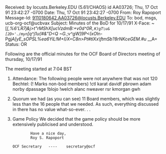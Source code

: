Received: by locusts.Berkeley.EDU (5.61/CHAOS)
	id AA03726; Thu, 17 Oct 91 23:42:27 -0700
Date: Thu, 17 Oct 91 23:42:27 -0700
From: Roy Rapoport <rsr>
Message-Id: <9110180642.AA03726@locusts.Berkeley.EDU>
To: bod, msgs, ucb-org-ocf@ucbvax
Subject: Minutes of the BoD for 10/17/91
X-Face: ~[*[,%6'LR7j&j>t"rMShX[ucVzdmB:+v0d^0R`,K)gT\u&[2D>'./myn`[q^j1u{#&"D<Q
 ~G.;v^gW]9P<(xO*ln-Pgj*A[yE_sOPSL%ea6YiL!M+I}X=C8n>Pt#tlXx\ftmSb?8rNKceGEM.#u*
 __A=
Status: OR

Following are the official minutes for the OCF Board of Directors meeting of
thursday, 10/17/91

The meeting started at 7:04 BST

1)  Attendance:
	The following people were not anywhere that was not 120 Bechtel:
	(! Marks non-bod members)
	!ctl		karat		davidf		pbrown
	adam		norby		dpassage	!blojo
	!welch		alanc		nweaver		rsr
	kmorgan		gwh		

2)  Quorum
	we had (as you can see) 11 Board members, which 
	was slightly less than the 16 people that we needed.  As such,
	everything discussed in there has no value what-so-ever. . .

3)  Game Policy
	We decided that the game policy should be more extensively 
	publicised and understood.

				Have a nice day,
				Roy S. Rapoport

		OCF Secretary	----	secretary@ocf
